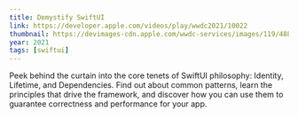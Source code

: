 ```yaml
---
title: Demystify SwiftUI
link: https://developer.apple.com/videos/play/wwdc2021/10022
thumbnail: https://devimages-cdn.apple.com/wwdc-services/images/119/4888/4888_wide_250x141_2x.jpg
year: 2021
tags: [swiftui]
---
```


Peek behind the curtain into the core tenets of SwiftUI philosophy: Identity, Lifetime, and Dependencies. Find out about common patterns, learn the principles that drive the framework, and discover how you can use them to guarantee correctness and performance for your app.
